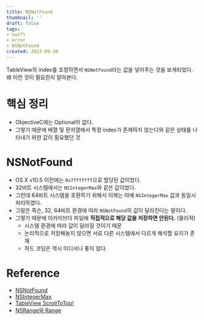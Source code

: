 ```yaml
---
title: NSNotFound
thumbnail: ''
draft: false
tags:
- swift
- error
- NSNotFound
created: 2023-09-30
---
```


TableView의 index를 조정하면서 `NSNotFound`라는 값을 넣어주는 것을 보게되었다. 왜 이런 것이 필요한지 알아본다.

# 핵심 정리

* ObjectiveC에는 Optional이 없다.
* 그렇기 때문에 배열 및 문자열에서 특정 index가 존재하지 않는다와 같은 상태를 나타내기 위한 값이 필요했던 것

# NSNotFound

* OS X v10.5 이전에는 `0x7fffffff`으로 할당된 값이었다.
* 32비트 시스템에서는 `NSIntegerMax`와 같은 값이었다.
* 그런데 64비트 시스템을 호환하기 위해서 이제는 아예 `NSIntegerMax` 값과 동일시 처리하였다.
* 그말은 즉슨, 32, 64비트 환경에 따라 `NSNotFound`의 값이 달라진다는 말이다.
* 그렇기 때문에 아카이브다 파일에 **직접적으로 해당 값을 저장하면 안된다.** (물리적)
  * 시스템 환경에 따라 값이 달라질 것이기 때문
  * 논리적으로 저장해놓지 않으면 서로 다른 시스템에서 다르게 해석할 요지가 존재
  * 하드 코딩은 역시 어디서나 좋지 않다.

# Reference

* [NSNotFound](https://developer.apple.com/documentation/foundation/nsnotfound)
* [NSIntegerMax](https://developer.apple.com/documentation/objectivec/nsintegermax)
* [TableView ScrollToTop!](https://yagom.net/forums/topic/tableview-scrolltotop/)
* [NSRange와 Range](https://jcsoohwancho.github.io/2019-11-17-NSRange%EC%99%80-Range/)

